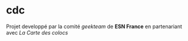 # cdc
Projet developpé par la comité *geekteam* de **ESN France** en partenariant avec *La Carte des colocs*
